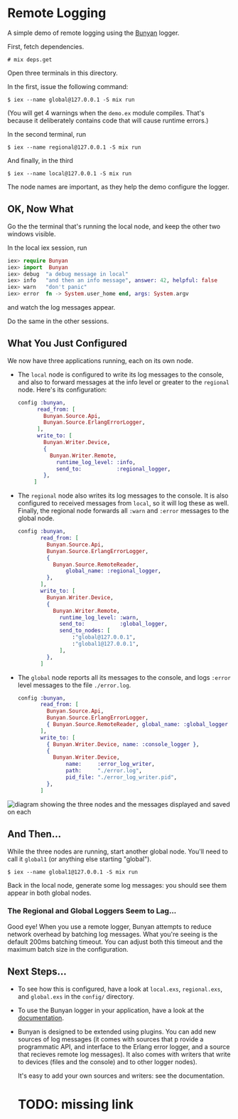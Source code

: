 # Remote Logging

A simple demo of remote logging using the
[Bunyan](https://github.com/bunyan-logger/bunyan) logger.

First, fetch dependencies.

    # mix deps.get

Open three terminals in this directory.

In the first, issue the following command:

    $ iex --name global@127.0.0.1 -S mix run

(You will get 4 warnings when the `demo.ex` module compiles. That's
because it deliberately contains code that will cause runtime errors.)

In the second terminal, run

    $ iex --name regional@127.0.0.1 -S mix run

And finally, in the third

    $ iex --name local@127.0.0.1 -S mix run

The node names are important, as they help the demo configure the
logger.

## OK, Now What

Go the the terminal that's running the local node, and keep the other
two windows visible.

In the local iex session, run

~~~ elixir
iex> require Bunyan
iex> import  Bunyan
iex> debug  "a debug message in local"
iex> info   "and then an info message", answer: 42, helpful: false
iex> warn   "don't panic"
iex> error  fn -> System.user_home end, args: System.argv
~~~

and watch the log messages appear.

Do the same in the other sessions.

## What You Just Configured

We now have three applications running, each on its own node.

* The `local` node is configured to write its log messages to the
  console, and also to forward messages at the info level or greater to
  the `regional` node. Here's its configuration:

  ~~~ elixir
  config :bunyan,
        read_from: [
          Bunyan.Source.Api,
          Bunyan.Source.ErlangErrorLogger,
        ],
        write_to: [
          Bunyan.Writer.Device,
          {
            Bunyan.Writer.Remote,
              runtime_log_level: :info,
              send_to:           :regional_logger,
          },
       ]
  ~~~

* The `regional` node also writes its log messages to the console. It is
  also configured to received messages from `local`, so it will log
  these as well. Finally, the regional node forwards all `:warn` and
  `:error` messages to the global node.

  ~~~ elixir
  config :bunyan,
         read_from: [
           Bunyan.Source.Api,
           Bunyan.Source.ErlangErrorLogger,
           {
             Bunyan.Source.RemoteReader,
                 global_name: :regional_logger,
           },
         ],
         write_to: [
           Bunyan.Writer.Device,
           {
             Bunyan.Writer.Remote,
               runtime_log_level: :warn,
               send_to:           :global_logger,
               send_to_nodes: [
                   :"global@127.0.0.1",
                   :"global1@127.0.0.1",
               ],
           },
         ]
  ~~~


* The `global` node reports all its messages to the console, and logs
  `:error` level messages to the file `./error.log`.

  ~~~ elixir
  config :bunyan,
         read_from: [
           Bunyan.Source.Api,
           Bunyan.Source.ErlangErrorLogger,
           { Bunyan.Source.RemoteReader, global_name: :global_logger }
         ],
         write_to: [
           { Bunyan.Writer.Device, name: :console_logger },
           {
             Bunyan.Writer.Device,
                 name:     :error_log_writer,
                 path:     "./error.log",
                 pid_file: "./error_log_writer.pid",
           },
         ]
  ~~~

![diagram showing the three nodes and the messages displayed and saved
on each](./assets/images/bunyan-demo-flow.svg)


## And Then...

While the three nodes are running, start another global node. You'll need
to call it `global1` (or anything else starting "global").


    $ iex --name global1@127.0.0.1 -S mix run

Back in the local node, generate some log messages: you should see them
appear in both global nodes.


### The Regional and Global Loggers Seem to Lag...

Good eye! When you use a remote logger, Bunyan attempts to reduce
network overhead by batching log messages. What you're seeing is the
default 200ms batching timeout. You can adjust both this timeout and the
maximum batch size in the configuration.

## Next Steps...

* To see how this is configured, have a look at `local.exs`,
  `regional.exs`, and `global.exs` in the `config/` directory.

* To use the Bunyan logger in your application, have a look at the
  [documentation](https://github.com/bunyan-logger/bunyan/blob/master/README.md).

* Bunyan is designed to be extended using plugins. You can add new
  sources of log messages (it comes with sources that p rovide a
  programmatic API, and interface to the Erlang error logger, and a
  source that recieves remote log messages). It also comes with writers
  that write to devices (files and the console) and to other logger
  nodes).

  It's easy to add your own sources and writers: see the documentation.

  # TODO: missing link
